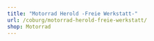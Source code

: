 ```yaml
---
title: "Motorrad Herold -Freie Werkstatt-"
url: /coburg/motorrad-herold-freie-werkstatt/
shop: Motorrad
---
```

